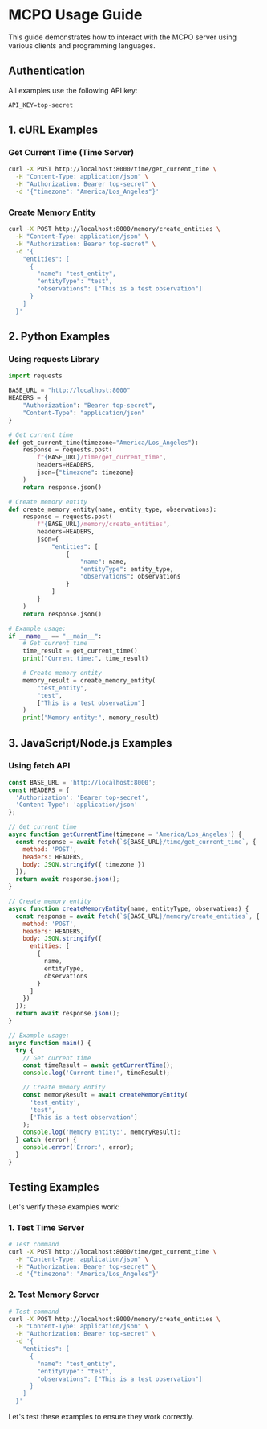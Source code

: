 # MCPO Usage Guide

This guide demonstrates how to interact with the MCPO server using various clients and programming languages.

## Authentication

All examples use the following API key:
```
API_KEY=top-secret
```

## 1. cURL Examples

### Get Current Time (Time Server)
```bash
curl -X POST http://localhost:8000/time/get_current_time \
  -H "Content-Type: application/json" \
  -H "Authorization: Bearer top-secret" \
  -d '{"timezone": "America/Los_Angeles"}'
```

### Create Memory Entity
```bash
curl -X POST http://localhost:8000/memory/create_entities \
  -H "Content-Type: application/json" \
  -H "Authorization: Bearer top-secret" \
  -d '{
    "entities": [
      {
        "name": "test_entity",
        "entityType": "test",
        "observations": ["This is a test observation"]
      }
    ]
  }'
```

## 2. Python Examples

### Using requests Library
```python
import requests

BASE_URL = "http://localhost:8000"
HEADERS = {
    "Authorization": "Bearer top-secret",
    "Content-Type": "application/json"
}

# Get current time
def get_current_time(timezone="America/Los_Angeles"):
    response = requests.post(
        f"{BASE_URL}/time/get_current_time",
        headers=HEADERS,
        json={"timezone": timezone}
    )
    return response.json()

# Create memory entity
def create_memory_entity(name, entity_type, observations):
    response = requests.post(
        f"{BASE_URL}/memory/create_entities",
        headers=HEADERS,
        json={
            "entities": [
                {
                    "name": name,
                    "entityType": entity_type,
                    "observations": observations
                }
            ]
        }
    )
    return response.json()

# Example usage:
if __name__ == "__main__":
    # Get current time
    time_result = get_current_time()
    print("Current time:", time_result)

    # Create memory entity
    memory_result = create_memory_entity(
        "test_entity",
        "test",
        ["This is a test observation"]
    )
    print("Memory entity:", memory_result)
```

## 3. JavaScript/Node.js Examples

### Using fetch API
```javascript
const BASE_URL = 'http://localhost:8000';
const HEADERS = {
  'Authorization': 'Bearer top-secret',
  'Content-Type': 'application/json'
};

// Get current time
async function getCurrentTime(timezone = 'America/Los_Angeles') {
  const response = await fetch(`${BASE_URL}/time/get_current_time`, {
    method: 'POST',
    headers: HEADERS,
    body: JSON.stringify({ timezone })
  });
  return await response.json();
}

// Create memory entity
async function createMemoryEntity(name, entityType, observations) {
  const response = await fetch(`${BASE_URL}/memory/create_entities`, {
    method: 'POST',
    headers: HEADERS,
    body: JSON.stringify({
      entities: [
        {
          name,
          entityType,
          observations
        }
      ]
    })
  });
  return await response.json();
}

// Example usage:
async function main() {
  try {
    // Get current time
    const timeResult = await getCurrentTime();
    console.log('Current time:', timeResult);

    // Create memory entity
    const memoryResult = await createMemoryEntity(
      'test_entity',
      'test',
      ['This is a test observation']
    );
    console.log('Memory entity:', memoryResult);
  } catch (error) {
    console.error('Error:', error);
  }
}
```

## Testing Examples

Let's verify these examples work:

### 1. Test Time Server
```bash
# Test command
curl -X POST http://localhost:8000/time/get_current_time \
  -H "Content-Type: application/json" \
  -H "Authorization: Bearer top-secret" \
  -d '{"timezone": "America/Los_Angeles"}'
```

### 2. Test Memory Server
```bash
# Test command
curl -X POST http://localhost:8000/memory/create_entities \
  -H "Content-Type: application/json" \
  -H "Authorization: Bearer top-secret" \
  -d '{
    "entities": [
      {
        "name": "test_entity",
        "entityType": "test",
        "observations": ["This is a test observation"]
      }
    ]
  }'
```

Let's test these examples to ensure they work correctly.
